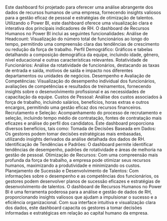 Este dashboard foi projetado para oferecer uma análise abrangente dos dados de recursos humanos de uma empresa, fornecendo insights valiosos para a gestão eficaz de pessoal e estratégias de otimização de talentos. Utilizando o Power BI, este dashboard oferece uma visualização clara e interativa dos principais indicadores de RH.
O dashboard de Recursos Humanos no Power BI inclui as seguintes funcionalidades:
Análise de Headcount: Visualização do número total de funcionários ao longo do tempo, permitindo uma compreensão clara das tendências de crescimento ou redução da força de trabalho.
Perfil Demográfico: Gráficos e tabelas detalhando a composição demográfica da equipe, incluindo idade, gênero, nível educacional e outras características relevantes.
Rotatividade de Funcionários: Análise da rotatividade de funcionários, destacando as taxas de entrada e saída, motivos de saída e impacto nos diferentes departamentos ou unidades de negócios.
Desempenho e Avaliação de Competências: Visualização do desempenho individual dos funcionários, avaliações de competências e resultados de treinamentos, fornecendo insights sobre o desenvolvimento profissional e as necessidades de capacitação da equipe.
Custos de Pessoal: Análise dos custos associados à força de trabalho, incluindo salários, benefícios, horas extras e outros encargos, permitindo uma gestão eficaz dos recursos financeiros.
Recrutamento e Seleção: Acompanhamento do processo de recrutamento e seleção, incluindo tempo médio de contratação, fontes de contratação mais eficazes e análise do perfil dos candidatos.
Este dashboard proporciona diversos benefícios, tais como:
Tomada de Decisões Baseada em Dados: Os gestores podem tomar decisões estratégicas mais embasadas, utilizando insights derivados da análise detalhada dos dados de RH.
Identificação de Tendências e Padrões: O dashboard permite identificar tendências de desempenho, padrões de rotatividade e áreas de melhoria na gestão de pessoal.
Otimização de Recursos: Com uma compreensão mais profunda da força de trabalho, a empresa pode otimizar seus recursos humanos, maximizando a produtividade e minimizando os custos.
Planejamento de Sucessão e Desenvolvimento de Talentos: Com informações sobre o desempenho e as competências dos funcionários, os gestores podem desenvolver planos de sucessão eficazes e estratégias de desenvolvimento de talentos.
O dashboard de Recursos Humanos no Power BI é uma ferramenta poderosa para a análise e gestão de dados de RH, proporcionando insights valiosos que ajudam a impulsionar o sucesso e a eficiência organizacional. Com sua interface intuitiva e visualização clara dos dados, este dashboard capacita os gestores a tomar decisões informadas e estratégicas em relação ao capital humano da empresa.
